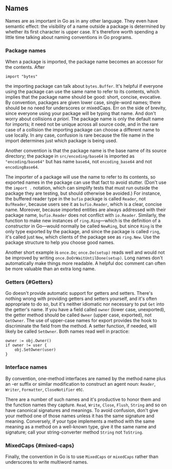 Names
-----

Names are as important in Go as in any other language. They even have
semantic effect: the visibility of a name outside a package is
determined by whether its first character is upper case. It's therefore
worth spending a little time talking about naming conventions in Go
programs.

### Package names

When a package is imported, the package name becomes an accessor for the
contents. After

    import "bytes"

the importing package can talk about `bytes.Buffer`. It's helpful if
everyone using the package can use the same name to refer to its
contents, which implies that the package name should be good: short,
concise, evocative. By convention, packages are given lower case,
single-word names; there should be no need for underscores or mixedCaps.
Err on the side of brevity, since everyone using your package will be
typing that name. And don't worry about collisions *a priori*. The
package name is only the default name for imports; it need not be unique
across all source code, and in the rare case of a collision the
importing package can choose a different name to use locally. In any
case, confusion is rare because the file name in the import determines
just which package is being used.

Another convention is that the package name is the base name of its
source directory; the package in `src/encoding/base64` is imported as
`"encoding/base64"` but has name `base64`, not `encoding_base64` and not
`encodingBase64`.

The importer of a package will use the name to refer to its contents, so
exported names in the package can use that fact to avoid stutter. (Don't
use the `import .` notation, which can simplify tests that must run
outside the package they are testing, but should otherwise be avoided.)
For instance, the buffered reader type in the `bufio` package is called
`Reader`, not `BufReader`, because users see it as `bufio.Reader`, which
is a clear, concise name. Moreover, because imported entities are always
addressed with their package name, `bufio.Reader` does not conflict with
`io.Reader`. Similarly, the function to make new instances of
`ring.Ring`—which is the definition of a *constructor* in Go—would
normally be called `NewRing`, but since `Ring` is the only type exported
by the package, and since the package is called `ring`, it's called just
`New`, which clients of the package see as `ring.New`. Use the package
structure to help you choose good names.

Another short example is `once.Do`; `once.Do(setup)` reads well and
would not be improved by writing `once.DoOrWaitUntilDone(setup)`. Long
names don't automatically make things more readable. A helpful doc
comment can often be more valuable than an extra long name.

### Getters {#Getters}

Go doesn't provide automatic support for getters and setters. There's
nothing wrong with providing getters and setters yourself, and it's
often appropriate to do so, but it's neither idiomatic nor necessary to
put `Get` into the getter's name. If you have a field called `owner`
(lower case, unexported), the getter method should be called `Owner`
(upper case, exported), not `GetOwner`. The use of upper-case names for
export provides the hook to discriminate the field from the method. A
setter function, if needed, will likely be called `SetOwner`. Both names
read well in practice:

    owner := obj.Owner()
    if owner != user {
        obj.SetOwner(user)
    }

### Interface names

By convention, one-method interfaces are named by the method name plus
an -er suffix or similar modification to construct an agent noun:
`Reader`, `Writer`, `Formatter`, `CloseNotifier` etc.

There are a number of such names and it's productive to honor them and
the function names they capture. `Read`, `Write`, `Close`, `Flush`,
`String` and so on have canonical signatures and meanings. To avoid
confusion, don't give your method one of those names unless it has the
same signature and meaning. Conversely, if your type implements a method
with the same meaning as a method on a well-known type, give it the same
name and signature; call your string-converter method `String` not
`ToString`.

### MixedCaps {#mixed-caps}

Finally, the convention in Go is to use `MixedCaps` or `mixedCaps`
rather than underscores to write multiword names.

